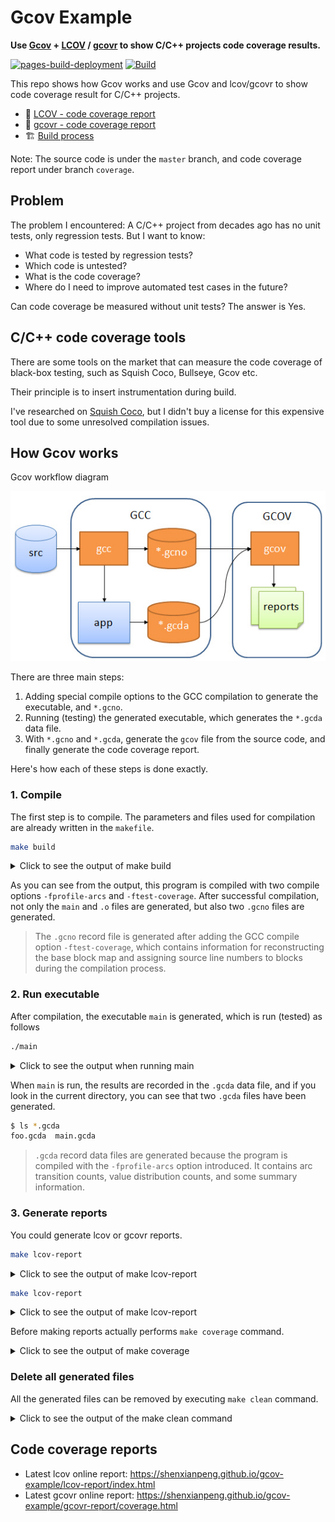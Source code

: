 # Gcov Example

**Use [Gcov](https://gcc.gnu.org/onlinedocs/gcc/Gcov.html) + [LCOV](http://ltp.sourceforge.net/coverage/lcov.php) / [gcovr](https://github.com/gcovr/gcovr) to show C/C++ projects code coverage results.**

[![pages-build-deployment](https://github.com/shenxianpeng/gcov-example/actions/workflows/pages/pages-build-deployment/badge.svg)](https://github.com/shenxianpeng/gcov-example/actions/workflows/pages/pages-build-deployment) [![Build](https://github.com/shenxianpeng/gcov-example/actions/workflows/build.yml/badge.svg)](https://github.com/shenxianpeng/gcov-example/actions/workflows/build.yml)

This repo shows how Gcov works and use Gcov and lcov/gcovr to show code coverage result for C/C++ projects.

* 📄 [LCOV - code coverage report](https://shenxianpeng.github.io/gcov-example/lcov-report/index.html)
* 📄 [gcovr - code coverage report](https://shenxianpeng.github.io/gcov-example/gcovr-report/coverage.html)
* 🏗️ [Build process](https://github.com/shenxianpeng/gcov-example/actions/workflows/build.yml)

Note: The source code is under the `master` branch, and code coverage report under branch `coverage`.

## Problem

The problem I encountered: A C/C++ project from decades ago has no unit tests, only regression tests. But I want to know:

* What code is tested by regression tests? 
* Which code is untested?
* What is the code coverage? 
* Where do I need to improve automated test cases in the future?

Can code coverage be measured without unit tests? The answer is Yes.

## C/C++ code coverage tools

There are some tools on the market that can measure the code coverage of black-box testing, such as Squish Coco, Bullseye, Gcov etc. 

Their principle is to insert instrumentation during build.

I've researched on [Squish Coco](https://shenxianpeng.github.io/2019/05/squishcoco/), but I didn't buy a license for this expensive tool due to some unresolved compilation issues.

## How Gcov works

Gcov workflow diagram

![flow](img/gcov-flow.jpg)

There are three main steps:

1. Adding special compile options to the GCC compilation to generate the executable, and `*.gcno`.
2. Running (testing) the generated executable, which generates the `*.gcda` data file.
3. With `*.gcno` and `*.gcda`, generate the `gcov` file from the source code, and finally generate the code coverage report.

Here's how each of these steps is done exactly.

### 1. Compile

The first step is to compile. The parameters and files used for compilation are already written in the `makefile`.

```bash
make build
```

<details>
<summary>Click to see the output of make build</summary>

```bash
sh-4.2$ make build
gcc -fPIC -fprofile-arcs -ftest-coverage -c -Wall -Werror main.c
gcc -fPIC -fprofile-arcs -ftest-coverage -c -Wall -Werror foo.c
gcc -fPIC -fprofile-arcs -ftest-coverage -o main main.o foo.o
```
</details>

As you can see from the output, this program is compiled with two compile options `-fprofile-arcs` and `-ftest-coverage`. 
After successful compilation, not only the `main` and `.o` files are generated, but also two `.gcno` files are generated.

> The `.gcno` record file is generated after adding the GCC compile option `-ftest-coverage`, which contains information 
for reconstructing the base block map and assigning source line numbers to blocks during the compilation process.

### 2. Run executable

After compilation, the executable `main` is generated, which is run (tested) as follows

```bash
./main
```

<details>
<summary>Click to see the output when running main</summary>

```bash
sh-4.2$ ./main
Start calling foo() ...
when num is equal to 1...
when num is equal to 2...
```

</details>

When `main` is run, the results are recorded in the `.gcda` data file, and if you look in the current directory, 
you can see that two `.gcda` files have been generated.

```bash
$ ls *.gcda
foo.gcda  main.gcda
```

> `.gcda` record data files are generated because the program is compiled with the `-fprofile-arcs` option introduced. 
It contains arc transition counts, value distribution counts, and some summary information.

### 3. Generate reports

You could generate lcov or gcovr reports.

```bash
make lcov-report
```

<details>
<summary> Click to see the output of make lcov-report </summary>

```bash
$ make lcov-report
gcov main.c foo.c
File 'main.c'
Lines executed:100.00% of 5
Creating 'main.c.gcov'

File 'foo.c'
Lines executed:85.71% of 7
Creating 'foo.c.gcov'

mkdir lcov-report
lcov --capture --directory . --output-file lcov-report/coverage.info
Capturing coverage data from .
Found gcov version: 9.4.0
Using intermediate gcov format
Scanning . for .gcda files ...
Found 2 data files in .
Processing foo.gcda
Processing main.gcda
Finished .info-file creation
genhtml lcov-report/coverage.info --output-directory lcov-report
Reading data file lcov-report/coverage.info
Found 2 entries.
Found common filename prefix "/home/ubuntu"
Writing .css and .png files.
Generating output.
Processing file gcov-example/foo.c
Processing file gcov-example/main.c
Writing directory view page.
Overall coverage rate:
  lines......: 91.7% (11 of 12 lines)
  functions..: 100.0% (2 of 2 functions)
```
</details>


```bash
make lcov-report
```

<details>
<summary> Click to see the output of make lcov-report </summary>

```bash
$ make gcovr-report
gcov main.c foo.c
File 'main.c'
Lines executed:100.00% of 5
Creating 'main.c.gcov'

File 'foo.c'
Lines executed:85.71% of 7
Creating 'foo.c.gcov'

mkdir gcovr-report
gcovr --root . --html --html-details --output gcovr-report/coverage.html
```
</details>

Before making reports actually performs `make coverage` command.

<details>
<summary> Click to see the output of make coverage </summary>

```bash
$ make coverage
gcov main.c foo.c
File 'main.c'
Lines executed:100.00% of 5
Creating 'main.c.gcov'

File 'foo.c'
Lines executed:85.71% of 7
Creating 'foo.c.gcov'
```
</details>


### Delete all generated files

All the generated files can be removed by executing `make clean` command.

<details>
<summary> Click to see the output of the make clean command </summary>

```bash
$ make clean
rm -rf main *.o *.so *.gcno *.gcda *.gcov lcov-report gcovr-report
```
</details>

## Code coverage reports

* Latest lcov online report: https://shenxianpeng.github.io/gcov-example/lcov-report/index.html
* Latest gcovr online report: https://shenxianpeng.github.io/gcov-example/gcovr-report/coverage.html

